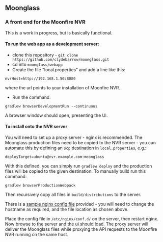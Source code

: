 ## Moonglass

### A front end for the Moonfire NVR

This is a work in progress, but is basically functional.

#### To run the web app as a development server:

* clone this repository - `git clone https://github.com/clydebarrow/moonglass.git`
* cd into `moonglass/webapp`
* Create the file "local.properties" and add a line like this:
````
nvrHost=http://192.168.1.50:8080
````

where the url points to your installation of Moonfire NVR.

* Run the command:

````
gradlew browserDevelopmentRun --continuous
````
A browser window should open, presenting the UI.

#### To install onto the NVR server

You will need to set up a proxy server - nginx is recommended.
The Moonglass production files need to be copied to the NVR server - you can automate this by
defining an `scp` destination in `local.properties`, e.g.:

````
deployTarget=ubuntu@nvr.example.com:moonglass
````

With this defined, you can simply run `gradlew deploy` and the production files will be copied to the given destination. To manually build run this command:

````shell
gradlew browserProductionWebpack
````

Then recursively copy all files in `build/distributions` to the server.

There is a [sample nginx config file](/Resources/nvr-nginx.conf) provided - you will need to
change the hostname as required, and the file location as chosen above.

Place the config file in `/etc/nginx/conf.d/` on the server, then restart nginx. Now browse to the server and the ui should load. The proxy server will deliver the Moonglass files while proxying the API requests to the Moonfire NVR running on the same host.



